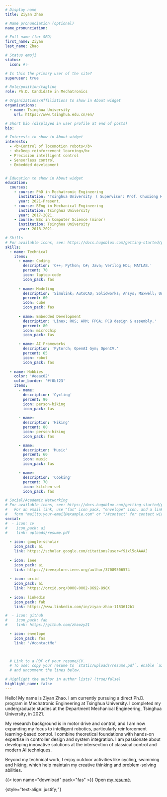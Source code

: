 ```yaml
---
# Display name
title: Ziyan Zhao

# Name pronunciation (optional)
name_pronunciation:

# Full name (for SEO)
first_name: Ziyan
last_name: Zhao

# Status emoji
status: 
  icon: #✨

# Is this the primary user of the site?
superuser: true

# Role/position/tagline
role: Ph.D. Candidate in Mechatronics

# Organizations/Affiliations to show in About widget
organizations:
  - name: Tsinghua University
    url: https://www.tsinghua.edu.cn/en/

# Short bio (displayed in user profile at end of posts)
bio: 

# Interests to show in About widget
interests:
  - <b>Control of locomotion robots</b>
  - <b>Deep reinforcement learning</b>
  - Precision intelligent control
  - Sensorless control
  - Embedded development


# Education to show in About widget
education:
  courses:
    - course: PhD in Mechatronic Engineering
      institution: 'Tsinghua University　( Supervisor: Prof. Chuxiong Hu )'
      year: 2021-Present.
    - course: BEng in Mechanical Engineering
      institution: Tsinghua University
      year: 2017-2021.
    - course: BSc in Computer Science (minor)
      institution: Tsinghua University
      year: 2018-2021.

# Skills
# For available icons, see: https://docs.hugoblox.com/getting-started/page-builder/#icons
skills:
  - name: Technical
    items:
      - name: Coding
        description: 'C++; Python; C#; Java; Verilog HDL; MATLAB.'
        percent: 70
        icon: laptop-code
        icon_pack: fas
        
      - name: Modeling
        description: 'Simulink; AutoCAD; Solidworks; Ansys; Maxwell; Unity3D.'
        percent: 60
        icon: cube
        icon_pack: fas
        
      - name: Embedded Development
        description: 'Linux; ROS; ARM; FPGA; PCB design & assembly.'
        percent: 80
        icon: microchip
        icon_pack: fas

      - name: AI Frameworks
        description: 'Pytorch; OpenAI Gym; OpenCV.'
        percent: 65
        icon: robot
        icon_pack: fas
        
  - name: Hobbies
    color: '#eeac02'
    color_border: '#f0bf23'
    items:
      - name: 
        description: 'Cycling'
        percent: 90
        icon: person-biking
        icon_pack: fas
   
      - name: 
        description: 'Hiking'
        percent: 80
        icon: person-hiking
        icon_pack: fas

      - name: 
        description: 'Music'
        percent: 60
        icon: music
        icon_pack: fas

      - name: 
        description: 'Cooking'
        percent: 70
        icon: kitchen-set
        icon_pack: fas

# Social/Academic Networking
# For available icons, see: https://docs.hugoblox.com/getting-started/page-builder/#icons
#   For an email link, use "fas" icon pack, "envelope" icon, and a link in the
#   form "mailto:your-email@example.com" or "/#contact" for contact widget.
social:
#  - icon: cv
#    icon_pack: ai
#    link: uploads/resume.pdf
      
  - icon: google-scholar 
    icon_pack: ai
    link: https://scholar.google.com/citations?user=f9ixl5oAAAAJ
    
  - icon: ieee
    icon_pack: ai
    link: https://ieeexplore.ieee.org/author/37089506574
    
  - icon: orcid
    icon_pack: ai
    link: https://orcid.org/0000-0002-8692-898X
    
  - icon: linkedin
    icon_pack: fab
    link: https://www.linkedin.com/in/ziyan-zhao-1183612b1

#  - icon: github
#    icon_pack: fab
#    link: https://github.com/zhaozy21

  - icon: envelope
    icon_pack: fas
    link: '/#contactMe'
    


  # Link to a PDF of your resume/CV.
  # To use: copy your resume to `static/uploads/resume.pdf`, enable `ai` icons in `params.yaml`,
  # and uncomment the lines below.

# Highlight the author in author lists? (true/false)
highlight_name: false
---
```

Hello! My name is Ziyan Zhao. I am currently pursuing a direct Ph.D. program in Mechatronic Engineering at Tsinghua University. I completed my undergraduate studies at the Department Mechanical Engineering, Tsinghua University, in 2021.

My research background is in motor drive and control, and I am now expanding my focus to intelligent robotics, particularly reinforcement learning-based control. I combine theoretical foundations with hands-on expertise in controller design and system integration. I am passionate about developing innovative solutions at the intersection of classical control and modern AI techniques.

Beyond my technical work, I enjoy outdoor activities like cycling, swimming and hiking, which help maintain my creative thinking and problem-solving abilities.

{{< icon name="download" pack="fas" >}} Open [my resumé](uploads/resume.pdf).



{style="text-align: justify;"}
